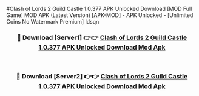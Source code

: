 #Clash of Lords 2 Guild Castle 1.0.377 APK Unlocked Download [MOD Full Game] MOD APK (Latest Version) [APK-MOD] - APK Unlocked - [Unlimited Coins No Watermark Premium] ldsqn



<div align="center">

<h3>🔴 Download [Server1] 👉👉 <a href="https://momento.my/?title=Clash_of_Lords_2_Guild_Castle_1.0.377_APK_Unlocked_Download">Clash of Lords 2 Guild Castle 1.0.377 APK Unlocked Download Mod Apk</a></h3><br>

<h3>🔴 Download [Server2] 👉👉 <a href="https://momento.my/?title=Clash_of_Lords_2_Guild_Castle_1.0.377_APK_Unlocked_Download">Clash of Lords 2 Guild Castle 1.0.377 APK Unlocked Download Mod Apk</a></h3>
</div>
